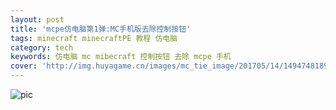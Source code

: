 ```yaml
---
layout: post
title: 'mcpe仿电脑第1弹:MC手机版去除控制按钮'
tags: minecraft minecraftPE 教程 仿电脑
category: tech
keywords: 仿电脑 mc mibecraft 控制按钮 去除 mcpe 手机
cover: 'http://img.huyagame.cn/images/mc_tie_image/201705/14/1494748189641/201705141549493718_1080.jpeg'
---
```

![pic](https://coding.net/u/SunbossRS/p/GotBlogDowner/git/raw/master/img/WoHeLaoZhao/mcpe-nocontrolbtn.png)